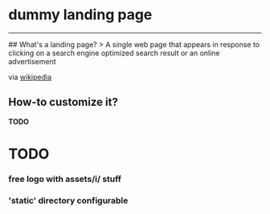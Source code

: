 # dummy landing page
<hr/>
## What's a landing page?
> A single web page that appears in response to clicking on a search engine optimized search result or an online advertisement

via [wikipedia](https://en.wikipedia.org/wiki/Landing_page)
## How-to customize it?
**TODO**

# TODO
### free logo with assets/i/ stuff
### 'static' directory configurable

